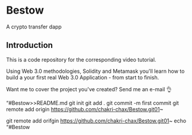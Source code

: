 # Bestow
A crypto transfer dapp


## Introduction
This is a code repository for the corresponding video tutorial.

Using Web 3.0 methodologies, Solidity and Metamask you'll learn how to build a your first real Web 3.0 Application - from start to finish.

Want me to cover the project you've created? Send me an e-mail 👌

“#Bestow>>README.md
git init
git add .
git commit -m first commit
git remote add origin https://github.com/chakri-chax/Bestow.git01~

git remote add orifgin https://github.com/chakri-chax/Bestow.git01~
echo “#Bestow
